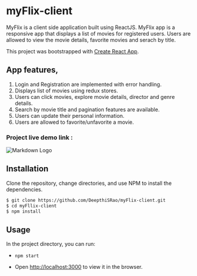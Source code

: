 
# myFlix-client
MyFlix is a client side application built using ReactJS. MyFlix app is a responsive app that displays a list of movies for registered users. Users are allowed to view the movie details, favorite movies and serach by title.

This project was bootstrapped with [Create React App](https://github.com/facebook/create-react-app).

## App features,

1. Login and Registration are implemented with error handling.
2. Displays list of movies using redux stores.
3. Users can click movies, explore movie details, director and genre details.
4. Search by movie title and pagination features are available.
5. Users can update their personal information.
6. Users are allowed to favorite/unfavorite a movie. 

### Project live demo link : 
![Markdown Logo](https://raw.githubusercontent.com/DeepthiSRao/myFlix-client/tree/Exercise_3.8/src/images/HomePage.png)

## Installation

Clone the repository, change directories, and use NPM to install the dependencies.

```bash
$ git clone https://github.com/DeepthiSRao/myFlix-client.git
$ cd myFllix-client
$ npm install
```

## Usage

In the project directory, you can run:

- `npm start`

- Open [http://localhost:3000](http://localhost:3000) to view it in the browser.
